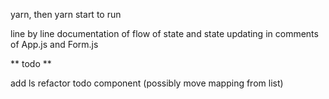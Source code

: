 yarn, then yarn start to run

line by line documentation of flow of state and state updating in comments of App.js and Form.js


** todo ** 

add ls
refactor todo component (possibly move mapping from list)